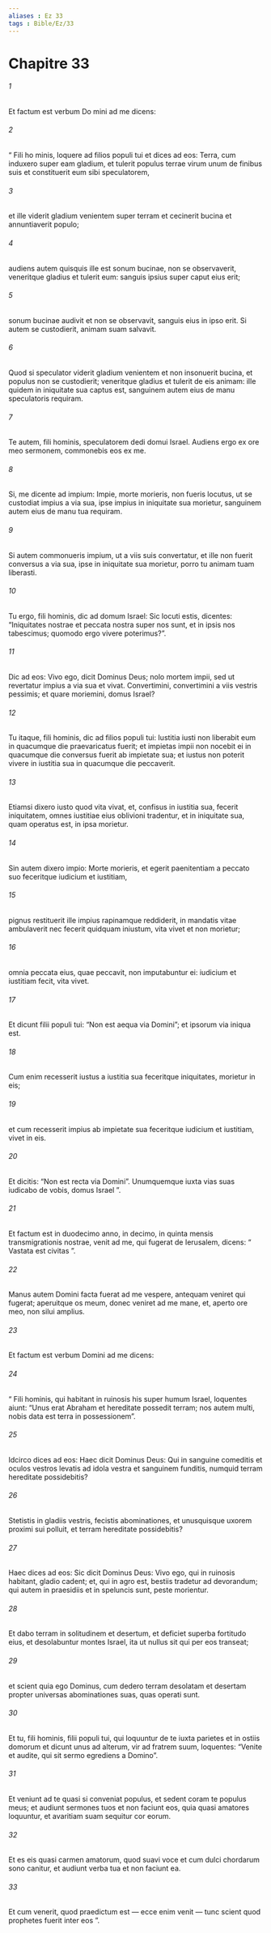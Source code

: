 ```yaml
---
aliases : Ez 33
tags : Bible/Ez/33
---
```


# Chapitre 33

###### 1
Et factum est verbum Do mini ad me dicens: 
###### 2
“ Fili ho minis, loquere ad filios populi tui et dices ad eos: Terra, cum induxero super eam gladium, et tulerit populus terrae virum unum de finibus suis et constituerit eum sibi speculatorem, 
###### 3
et ille viderit gladium venientem super terram et cecinerit bucina et annuntiaverit populo; 
###### 4
audiens autem quisquis ille est sonum bucinae, non se observaverit, veneritque gladius et tulerit eum: sanguis ipsius super caput eius erit; 
###### 5
sonum bucinae audivit et non se observavit, sanguis eius in ipso erit. Si autem se custodierit, animam suam salvavit. 
###### 6
Quod si speculator viderit gladium venientem et non insonuerit bucina, et populus non se custodierit; veneritque gladius et tulerit de eis animam: ille quidem in iniquitate sua captus est, sanguinem autem eius de manu speculatoris requiram.
###### 7
Te autem, fili hominis, speculatorem dedi domui Israel. Audiens ergo ex ore meo sermonem, commonebis eos ex me. 
###### 8
Si, me dicente ad impium: Impie, morte morieris, non fueris locutus, ut se custodiat impius a via sua, ipse impius in iniquitate sua morietur, sanguinem autem eius de manu tua requiram. 
###### 9
Si autem commonueris impium, ut a viis suis convertatur, et ille non fuerit conversus a via sua, ipse in iniquitate sua morietur, porro tu animam tuam liberasti.
###### 10
Tu ergo, fili hominis, dic ad domum Israel: Sic locuti estis, dicentes: “Iniquitates nostrae et peccata nostra super nos sunt, et in ipsis nos tabescimus; quomodo ergo vivere poterimus?”. 
###### 11
Dic ad eos: Vivo ego, dicit Dominus Deus; nolo mortem impii, sed ut revertatur impius a via sua et vivat. Convertimini, convertimini a viis vestris pessimis; et quare moriemini, domus Israel?
###### 12
Tu itaque, fili hominis, dic ad filios populi tui: Iustitia iusti non liberabit eum in quacumque die praevaricatus fuerit; et impietas impii non nocebit ei in quacumque die conversus fuerit ab impietate sua; et iustus non poterit vivere in iustitia sua in quacumque die peccaverit. 
###### 13
Etiamsi dixero iusto quod vita vivat, et, confisus in iustitia sua, fecerit iniquitatem, omnes iustitiae eius oblivioni tradentur, et in iniquitate sua, quam operatus est, in ipsa morietur. 
###### 14
Sin autem dixero impio: Morte morieris, et egerit paenitentiam a peccato suo feceritque iudicium et iustitiam, 
###### 15
pignus restituerit ille impius rapinamque reddiderit, in mandatis vitae ambulaverit nec fecerit quidquam iniustum, vita vivet et non morietur; 
###### 16
omnia peccata eius, quae peccavit, non imputabuntur ei: iudicium et iustitiam fecit, vita vivet.
###### 17
Et dicunt filii populi tui: “Non est aequa via Domini”; et ipsorum via iniqua est. 
###### 18
Cum enim recesserit iustus a iustitia sua feceritque iniquitates, morietur in eis; 
###### 19
et cum recesserit impius ab impietate sua feceritque iudicium et iustitiam, vivet in eis. 
###### 20
Et dicitis: “Non est recta via Domini”. Unumquemque iuxta vias suas iudicabo de vobis, domus Israel ”.
###### 21
Et factum est in duodecimo anno, in decimo, in quinta mensis transmigrationis nostrae, venit ad me, qui fugerat de Ierusalem, dicens: “ Vastata est civitas ”. 
###### 22
Manus autem Domini facta fuerat ad me vespere, antequam veniret qui fugerat; aperuitque os meum, donec veniret ad me mane, et, aperto ore meo, non silui amplius. 
###### 23
Et factum est verbum Domini ad me dicens: 
###### 24
“ Fili hominis, qui habitant in ruinosis his super humum Israel, loquentes aiunt: “Unus erat Abraham et hereditate possedit terram; nos autem multi, nobis data est terra in possessionem”. 
###### 25
Idcirco dices ad eos: Haec dicit Dominus Deus: Qui in sanguine comeditis et oculos vestros levatis ad idola vestra et sanguinem funditis, numquid terram hereditate possidebitis? 
###### 26
Stetistis in gladiis vestris, fecistis abominationes, et unusquisque uxorem proximi sui polluit, et terram hereditate possidebitis? 
###### 27
Haec dices ad eos: Sic dicit Dominus Deus: Vivo ego, qui in ruinosis habitant, gladio cadent; et, qui in agro est, bestiis tradetur ad devorandum; qui autem in praesidiis et in speluncis sunt, peste morientur. 
###### 28
Et dabo terram in solitudinem et desertum, et deficiet superba fortitudo eius, et desolabuntur montes Israel, ita ut nullus sit qui per eos transeat; 
###### 29
et scient quia ego Dominus, cum dedero terram desolatam et desertam propter universas abominationes suas, quas operati sunt.
###### 30
Et tu, fili hominis, filii populi tui, qui loquuntur de te iuxta parietes et in ostiis domorum et dicunt unus ad alterum, vir ad fratrem suum, loquentes: “Venite et audite, qui sit sermo egrediens a Domino”. 
###### 31
Et veniunt ad te quasi si conveniat populus, et sedent coram te populus meus; et audiunt sermones tuos et non faciunt eos, quia quasi amatores loquuntur, et avaritiam suam sequitur cor eorum. 
###### 32
Et es eis quasi carmen amatorum, quod suavi voce et cum dulci chordarum sono canitur, et audiunt verba tua et non faciunt ea. 
###### 33
Et cum venerit, quod praedictum est — ecce enim venit — tunc scient quod prophetes fuerit inter eos ”.
